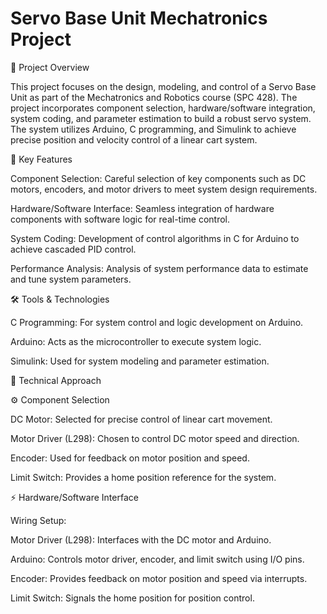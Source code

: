 # Servo Base Unit Mechatronics Project

📘 Project Overview

This project focuses on the design, modeling, and control of a Servo Base Unit as part of the Mechatronics and Robotics course (SPC 428).
The project incorporates component selection, hardware/software integration, system coding, 
and parameter estimation to build a robust servo system. The system utilizes Arduino, C programming, 
and Simulink to achieve precise position and velocity control of a linear cart system.

🚀 Key Features

Component Selection: Careful selection of key components such as DC motors, encoders, and motor drivers to meet system design requirements.

Hardware/Software Interface: Seamless integration of hardware components with software logic for real-time control.

System Coding: Development of control algorithms in C for Arduino to achieve cascaded PID control.

Performance Analysis: Analysis of system performance data to estimate and tune system parameters.


🛠️ Tools & Technologies

C Programming: For system control and logic development on Arduino.

Arduino: Acts as the microcontroller to execute system logic.

Simulink: Used for system modeling and parameter estimation.


🧪 Technical Approach

⚙️ Component Selection

DC Motor: Selected for precise control of linear cart movement.

Motor Driver (L298): Chosen to control DC motor speed and direction.

Encoder: Used for feedback on motor position and speed.

Limit Switch: Provides a home position reference for the system.

⚡ Hardware/Software Interface

Wiring Setup:

Motor Driver (L298): Interfaces with the DC motor and Arduino.

Arduino: Controls motor driver, encoder, and limit switch using I/O pins.

Encoder: Provides feedback on motor position and speed via interrupts.

Limit Switch: Signals the home position for position control.



